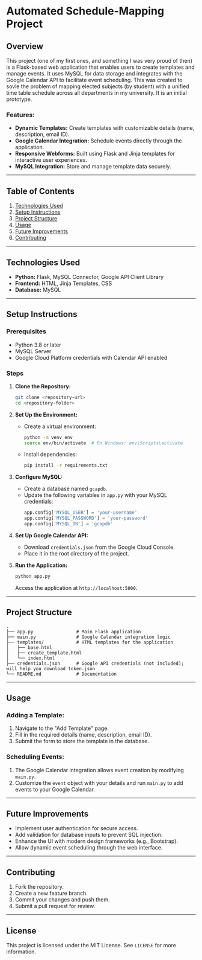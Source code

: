 # Automated Schedule-Mapping Project

## Overview
This project (one of my first ones, and something I was very proud of then) is a Flask-based web application that enables users to create templates and manage events. It uses MySQL for data storage and integrates with the Google Calendar API to facilitate event scheduling. This was created to sovle the problem of mapping elected subjects (by student) with a unified time table schedule across all departments in my university. It is an initial prototype.

### Features:
- **Dynamic Templates:** Create templates with customizable details (name, description, email ID).
- **Google Calendar Integration:** Schedule events directly through the application.
- **Responsive Webforms:** Built using Flask and Jinja templates for interactive user experiences.
- **MySQL Integration:** Store and manage template data securely.

---

## Table of Contents
1. [Technologies Used](#technologies-used)
2. [Setup Instructions](#setup-instructions)
3. [Project Structure](#project-structure)
4. [Usage](#usage)
5. [Future Improvements](#future-improvements)
6. [Contributing](#contributing)

---

## Technologies Used
- **Python:** Flask, MySQL Connector, Google API Client Library
- **Frontend:** HTML, Jinja Templates, CSS
- **Database:** MySQL

---

## Setup Instructions

### Prerequisites
- Python 3.8 or later
- MySQL Server
- Google Cloud Platform credentials with Calendar API enabled

### Steps
1. **Clone the Repository:**
   ```bash
   git clone <repository-url>
   cd <repository-folder>
   ```

2. **Set Up the Environment:**
   - Create a virtual environment:
     ```bash
     python -m venv env
     source env/bin/activate  # On Windows: env\Scripts\activate
     ```
   - Install dependencies:
     ```bash
     pip install -r requirements.txt
     ```

3. **Configure MySQL:**
   - Create a database named `gcapdb`.
   - Update the following variables in `app.py` with your MySQL credentials:
     ```python
     app.config['MYSQL_USER'] = 'your-username'
     app.config['MYSQL_PASSWORD'] = 'your-password'
     app.config['MYSQL_DB'] = 'gcapdb'
     ```

4. **Set Up Google Calendar API:**
   - Download `credentials.json` from the Google Cloud Console.
   - Place it in the root directory of the project.

5. **Run the Application:**
   ```bash
   python app.py
   ```
   Access the application at `http://localhost:5000`.

---

## Project Structure
```
.
├── app.py                # Main Flask application
├── main.py               # Google Calendar integration logic
├── templates/            # HTML templates for the application
│   ├── base.html
│   ├── create_template.html
│   └── index.html
├── credentials.json      # Google API credentials (not included); will help you download token.json
└── README.md             # Documentation
```

---

## Usage
### Adding a Template:
1. Navigate to the "Add Template" page.
2. Fill in the required details (name, description, email ID).
3. Submit the form to store the template in the database.

### Scheduling Events:
1. The Google Calendar integration allows event creation by modifying `main.py`.
2. Customize the `event` object with your details and run `main.py` to add events to your Google Calendar.

---

## Future Improvements
- Implement user authentication for secure access.
- Add validation for database inputs to prevent SQL injection.
- Enhance the UI with modern design frameworks (e.g., Bootstrap).
- Allow dynamic event scheduling through the web interface.

---

## Contributing
1. Fork the repository.
2. Create a new feature branch.
3. Commit your changes and push them.
4. Submit a pull request for review.

---

## License
This project is licensed under the MIT License. See `LICENSE` for more information.

